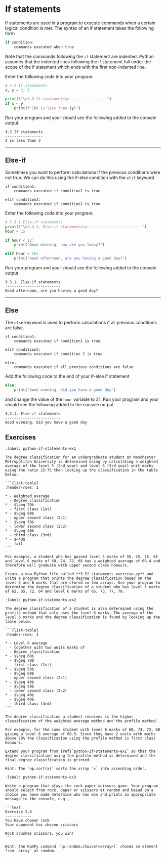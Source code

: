 # If statements

If statements are used in a program to execute commands when a certain logical condition is met. The syntax of an if statement takes the following form

```python
if condition:
    commands executed when true
```

Note that the commands following the `if` statement are indented. Python assumes that the indented lines following the if statement full under the scope of the if statement which ends with the first non-indented line.

Enter the following code into your program.

```python
# 3.3 If statements
x, y = 2, 3

print(f"\n3.3 If statements\n-----------------")
if x < y:
    print(f"{x} is less than {y}")
```

Run your program and your should see the following added to the console output.

```text
3.3 If statements
-----------------
2 is less than 3
```

---

## Else-if

Sometimes you want to perform calculations if the previous conditions were not true. We can do this using the if-else condition with the `elif` keyword.

```text
if condition1:
    commands executed if condition1 is true

elif condition2:
    commands executed if condition2 is true
```

Enter the following code into your program.

```python
# 3.3.1 Else-if statements
print(f"\n3.3.1. Else-if statements\n-------------------------")
hour = 15

if hour < 12:
    print("Good morning, how are you today?")

elif hour < 18:
    print("Good afternoon, are you having a good day?")
```

Run your program and your should see the following added to the console output.

```text
3.3.1. Else-if statements
-------------------------
Good afternoon, are you having a good day?
```

---

## Else

The `else` keyword is used to perform calculations if all previous conditions are false.

```text
if condition1:
    commands executed if condition1 is true

elif condition2:
    commands executed if condition 2 is true
    
else:
    commands executed if all previous conditions are false
```

Add the following code to the end of your if-else if statement

```python
else:
    print("Good evening, did you have a good day")
```

and change the value of the `hour` variable to 21. Run your program and your should see the following added to the console output.

```text
3.3.1. Else-if statements
-------------------------
Good evening, did you have a good day
```

## Exercises

````{exercise}
:label: python-if-statements-ex1

The degree classification for an undergraduate student at Manchester Metropolitan University is determined using by calculating a weighted average of the level 5 (2nd year) and level 6 (3rd year) unit marks using the ratio 25:75 then looking up the classification in the table below.

```{list-table}
:header-rows: 1

* - Weighted average
  - Degree classification
* - $\geq 70$ 
  - first class (1st)
* - $\geq 60$
  - upper second class (2:1)
* - $\geq 50$
  - lower second class (2:2)
* - $\geq 40$
  - third class (3rd)
* - $<40$
  - fail
```

For example, a student who has gained level 5 marks of 55, 45, 75, 65 and level 6 marks of 60, 74, 72, 68 has a weighted average of 66.4 and therefore will graduate with upper second class honours.

Create a new Python file called **3_If_statements_exercise.py** and write a program that prints the degree classification based on the level 5 and 6 marks that are stored in two arrays. Use your program to determine the degree classification of a student who has level 5 marks of 62, 65, 72, 64 and level 6 marks of 66, 73, 77, 70. 
````

````{exercise}
:label: python-if-statements-ex2

The degree classification of a student is also determined using the profile method that only uses the level 6 marks. The average of the level 6 marks and the degree classification is found by looking up the table below.

```{list-table}
:header-rows: 1

* - Level 6 average
  - together with two units marks of
  - Degree classification
* - $\geq 68$
  - $\geq 70$
  - first class (1st)
* - $\geq 58$
  - $\geq 60$
  - upper second class (2:1)
* - $\geq 48$
  - $\geq 50$
  - lower second class (2:2)
* - $\geq 40$
  - $\geq 40$
  - third class (3rd)
```

The degree classification a student receives is the higher classification of the weighted average method and the profile method. 

For example, for the same student with level 6 marks of 60, 74, 72, 68 giving a level 6 average of 68.5. Since they have 2 units with marks above 70% the classification using the profile method is first class honours.

Extend your program from {ref}`python-if-statements-ex1` so that the degree classification using the profile method is determined and the final degree classification is printed. 

Hint: The `np.sort(x)` sorts the array `x` into ascending order.
````

````{exercise}
:label: python-if-statements-ex3

Write a program that plays the rock-paper-scissors game. Your program should select from rock, paper or scissors at random and based on a choice you have made determine who has won and prints an appropriate message to the console, e.g.,

```text
Exercise 3.3
------------
You have chosen rock
Your opponent has chosen scissors

Rock crushes scissors, you win!
```

Hint: the NumPy command `np.random.choice(<array>)` choses an element from `array` at random.
````
